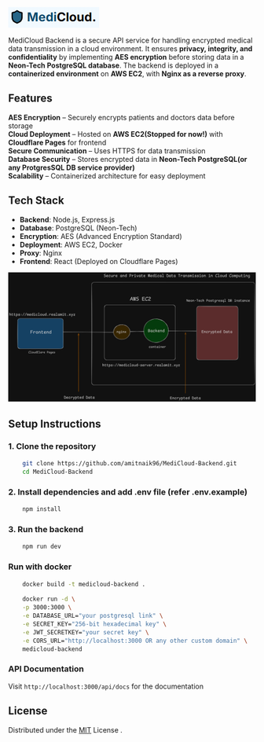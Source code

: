 [![medicloud-logo](https://github.com/amitnaik96/MediCloud-Backend/blob/master/images/medicloud-logo.png)](https://medicloud.realamit.xyz/)  

MediCloud Backend is a secure API service for handling encrypted medical data transmission in a cloud environment. It ensures **privacy, integrity, and confidentiality** by implementing **AES encryption** before storing data in a **Neon-Tech PostgreSQL database**. The backend is deployed in a **containerized environment** on **AWS EC2**, with **Nginx as a reverse proxy**.

## **Features**  
**AES Encryption** – Securely encrypts patients and doctors data before storage  
**Cloud Deployment** – Hosted on **AWS EC2(Stopped for now!)** with **Cloudflare Pages** for frontend  
**Secure Communication** – Uses HTTPS for data transmission  
**Database Security** – Stores encrypted data in **Neon-Tech PostgreSQL(or any ProtgresSQL DB service provider)**  
**Scalability** – Containerized architecture for easy deployment

## **Tech Stack**  
- **Backend**: Node.js, Express.js  
- **Database**: PostgreSQL (Neon-Tech)  
- **Encryption**: AES (Advanced Encryption Standard)  
- **Deployment**: AWS EC2, Docker  
- **Proxy**: Nginx  
- **Frontend**: React (Deployed on Cloudflare Pages)  

![Architecture](https://github.com/amitnaik96/MediCloud-Backend/blob/master/images/SD.png)  


## **Setup Instructions**  

### **1. Clone the repository**  
```bash
    git clone https://github.com/amitnaik96/MediCloud-Backend.git
    cd MediCloud-Backend
```
### **2. Install dependencies and add .env file (refer .env.example)**  
```bash
    npm install
```
### **3. Run the backend**  
```bash
    npm run dev
```

### **Run with docker**  

```bash
    docker build -t medicloud-backend .
```

```bash
    docker run -d \
    -p 3000:3000 \
    -e DATABASE_URL="your postgresql link" \
    -e SECRET_KEY="256-bit hexadecimal key" \
    -e JWT_SECRETKEY="your secret key" \
    -e CORS_URL="http://localhost:3000 OR any other custom domain" \
    medicloud-backend
```
### **API Documentation**
Visit `http://localhost:3000/api/docs` for the documentation 

## License
Distributed under the [MIT](https://github.com/amitnaik96/MediCloud-Backend/blob/master/LICENSE) License .
